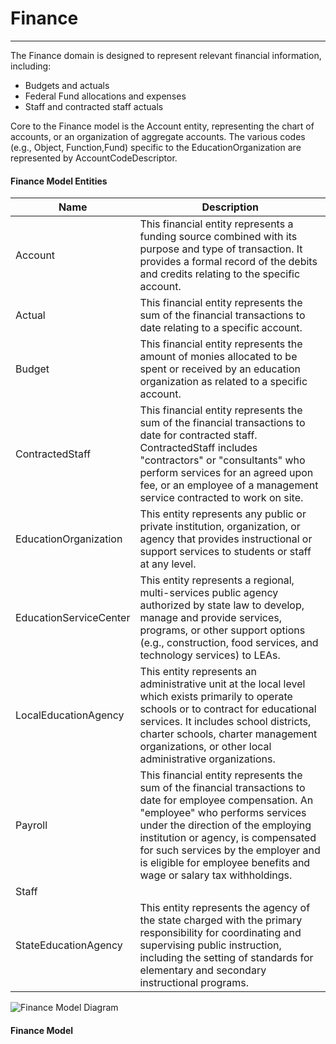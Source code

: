 # Finance
---
The Finance domain is designed to represent relevant financial information, including:
* Budgets and actuals
* Federal Fund allocations and expenses
* Staff and contracted staff actuals

Core to the Finance model is the Account entity, representing the chart of accounts, or an organization of aggregate accounts. The various codes (e.g., Object, Function,Fund) specific to the EducationOrganization are represented by AccountCodeDescriptor.



#### Finance Model Entities

| Name        | Description  |
|-----------------|------------------|
| Account | This financial entity represents a funding source combined with its purpose and type of transaction. It provides a formal record of the debits and credits relating to the specific account. |
| Actual | This financial entity represents the sum of the financial transactions to date relating to a specific account. |
| Budget | This financial entity represents the amount of monies allocated to be spent or received by an education organization as related to a specific account. |
| ContractedStaff | This financial entity represents the sum of the financial transactions to date for contracted staff. ContractedStaff includes "contractors" or "consultants" who perform services for an agreed upon fee, or an employee of a management service contracted to work on site. |
| EducationOrganization | This entity represents any public or private institution, organization, or agency that provides instructional or support services to students or staff at any level. |
| EducationServiceCenter | This entity represents a regional, multi-services public agency authorized by state law to develop, manage and provide services, programs, or other support options (e.g., construction, food services, and technology services) to LEAs. |
| LocalEducationAgency | This entity represents an administrative unit at the local level which exists primarily to operate schools or to contract for educational services. It includes school districts, charter schools, charter management organizations, or other local administrative organizations. |
| Payroll | This financial entity represents the sum of the financial transactions to date for employee compensation. An "employee" who performs services under the direction of the employing institution or agency, is compensated for such services by the employer and is eligible for employee benefits and wage or salary tax withholdings. |
| Staff |  |
| StateEducationAgency | This entity represents the agency of the state charged with the primary responsibility for coordinating and supervising public instruction, including the setting of standards for elementary and secondary instructional programs. |


![Finance Model Diagram](/path/to/domain-model.png)
#### Finance Model  

